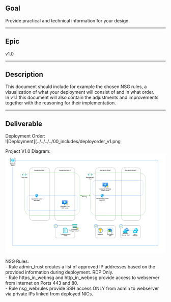 ## Goal
Provide practical and technical information for your design. 

---
## Epic
v1.0

---
## Description
This document should include for example the chosen NSG rules, a visualization of what your deployment will consist of and in what order.  
In v1.1 this document will also contain the adjustments and improvements together with the reasoning for their implementation.  

---
## Deliverable

Deployment Order:  
![Deployment](../../../../00_includes/deployorder_v1.png

Project V1.0 Diagram:  
![Deployment](../../../../00_includes/prj_v1_diagram.png)

NSG Rules:  
    -   Rule admin_trust creates a list of approved IP addresses based on the provided information during deployment. RDP Only.  
    -   Rule https_in_webnsg and http_in_webnsg provide access to webserver from internet on Ports 443 and 80.  
    -   Rule nsg_webrules provide SSH access ONLY from admin to webserver via private IPs linked from deployed NICs.  